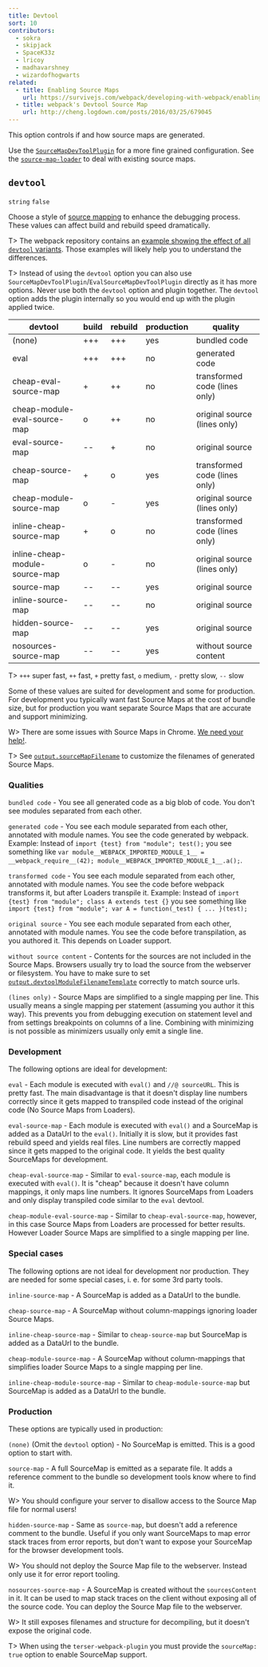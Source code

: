 ```yaml
---
title: Devtool
sort: 10
contributors:
  - sokra
  - skipjack
  - SpaceK33z
  - lricoy
  - madhavarshney
  - wizardofhogwarts
related:
  - title: Enabling Source Maps
    url: https://survivejs.com/webpack/developing-with-webpack/enabling-sourcemaps/
  - title: webpack's Devtool Source Map
    url: http://cheng.logdown.com/posts/2016/03/25/679045
---
```


This option controls if and how source maps are generated.

Use the [`SourceMapDevToolPlugin`](/plugins/source-map-dev-tool-plugin) for a more fine grained configuration. See the [`source-map-loader`](/loaders/source-map-loader) to deal with existing source maps.


## `devtool`

`string` `false`

Choose a style of [source mapping](http://blog.teamtreehouse.com/introduction-source-maps) to enhance the debugging process. These values can affect build and rebuild speed dramatically.

T> The webpack repository contains an [example showing the effect of all `devtool` variants](https://github.com/webpack/webpack/tree/master/examples/source-map). Those examples will likely help you to understand the differences.

T> Instead of using the `devtool` option you can also use `SourceMapDevToolPlugin`/`EvalSourceMapDevToolPlugin` directly as it has more options. Never use both the `devtool` option and plugin together. The `devtool` option adds the plugin internally so you would end up with the plugin applied twice.

devtool                        | build | rebuild | production | quality
------------------------------ | ----- | ------- | ---------- | -----------------------------
(none)                         | +++   | +++     | yes        | bundled code
eval                           | +++   | +++     | no         | generated code
cheap-eval-source-map          | +     | ++      | no         | transformed code (lines only)
cheap-module-eval-source-map   | o     | ++      | no         | original source (lines only)
eval-source-map                | --    | +       | no         | original source
cheap-source-map               | +     | o       | yes        | transformed code (lines only)
cheap-module-source-map        | o     | -       | yes        | original source (lines only)
inline-cheap-source-map        | +     | o       | no         | transformed code (lines only)
inline-cheap-module-source-map | o     | -       | no         | original source (lines only)
source-map                     | --    | --      | yes        | original source
inline-source-map              | --    | --      | no         | original source
hidden-source-map              | --    | --      | yes        | original source
nosources-source-map           | --    | --      | yes        | without source content

T> `+++` super fast, `++` fast, `+` pretty fast, `o` medium, `-` pretty slow, `--` slow

Some of these values are suited for development and some for production. For development you typically want fast Source Maps at the cost of bundle size, but for production you want separate Source Maps that are accurate and support minimizing.

W> There are some issues with Source Maps in Chrome. [We need your help!](https://github.com/webpack/webpack/issues/3165).

T> See [`output.sourceMapFilename`](/configuration/output#output-sourcemapfilename) to customize the filenames of generated Source Maps.


### Qualities

`bundled code` - You see all generated code as a big blob of code. You don't see modules separated from each other.

`generated code` - You see each module separated from each other, annotated with module names. You see the code generated by webpack. Example: Instead of `import {test} from "module"; test();` you see something like `var module__WEBPACK_IMPORTED_MODULE_1__ = __webpack_require__(42); module__WEBPACK_IMPORTED_MODULE_1__.a();`.

`transformed code` - You see each module separated from each other, annotated with module names. You see the code before webpack transforms it, but after Loaders transpile it. Example: Instead of `import {test} from "module"; class A extends test {}` you see something like `import {test} from "module"; var A = function(_test) { ... }(test);`

`original source` - You see each module separated from each other, annotated with module names. You see the code before transpilation, as you authored it. This depends on Loader support.

`without source content` - Contents for the sources are not included in the Source Maps. Browsers usually try to load the source from the webserver or filesystem. You have to make sure to set [`output.devtoolModuleFilenameTemplate`](/configuration/output/#output-devtoolmodulefilenametemplate) correctly to match source urls.

`(lines only)` - Source Maps are simplified to a single mapping per line. This usually means a single mapping per statement (assuming you author it this way). This prevents you from debugging execution on statement level and from settings breakpoints on columns of a line. Combining with minimizing is not possible as minimizers usually only emit a single line.


### Development

The following options are ideal for development:

`eval` - Each module is executed with `eval()` and `//@ sourceURL`. This is pretty fast. The main disadvantage is that it doesn't display line numbers correctly since it gets mapped to transpiled code instead of the original code (No Source Maps from Loaders).

`eval-source-map` - Each module is executed with `eval()` and a SourceMap is added as a DataUrl to the `eval()`. Initially it is slow, but it provides fast rebuild speed and yields real files. Line numbers are correctly mapped since it gets mapped to the original code. It yields the best quality SourceMaps for development.

`cheap-eval-source-map` - Similar to `eval-source-map`, each module is executed with `eval()`. It is "cheap" because it doesn't have column mappings, it only maps line numbers. It ignores SourceMaps from Loaders and only display transpiled code similar to the `eval` devtool.

`cheap-module-eval-source-map` - Similar to `cheap-eval-source-map`, however, in this case Source Maps from Loaders are processed for better results. However Loader Source Maps are simplified to a single mapping per line.

### Special cases

The following options are not ideal for development nor production. They are needed for some special cases, i. e. for some 3rd party tools.

`inline-source-map` - A SourceMap is added as a DataUrl to the bundle.

`cheap-source-map` - A SourceMap without column-mappings ignoring loader Source Maps.

`inline-cheap-source-map` - Similar to `cheap-source-map` but SourceMap is added as a DataUrl to the bundle.

`cheap-module-source-map` - A SourceMap without column-mappings that simplifies loader Source Maps to a single mapping per line.

`inline-cheap-module-source-map` - Similar to `cheap-module-source-map` but SourceMap is added as a DataUrl to the bundle.


### Production

These options are typically used in production:

`(none)` (Omit the `devtool` option) - No SourceMap is emitted. This is a good option to start with.

`source-map` - A full SourceMap is emitted as a separate file. It adds a reference comment to the bundle so development tools know where to find it.

W> You should configure your server to disallow access to the Source Map file for normal users!

`hidden-source-map` - Same as `source-map`, but doesn't add a reference comment to the bundle. Useful if you only want SourceMaps to map error stack traces from error reports, but don't want to expose your SourceMap for the browser development tools.

W> You should not deploy the Source Map file to the webserver. Instead only use it for error report tooling.

`nosources-source-map` - A SourceMap is created without the `sourcesContent` in it. It can be used to map stack traces on the client without exposing all of the source code. You can deploy the Source Map file to the webserver.

W> It still exposes filenames and structure for decompiling, but it doesn't expose the original code.

T> When using the `terser-webpack-plugin` you must provide the `sourceMap: true` option to enable SourceMap support.
